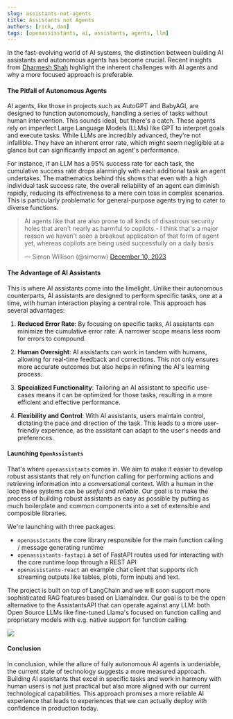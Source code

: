 ```yaml
---
slug: assistants-not-agents
title: Assistants not Agents
authors: [rick, dan]
tags: [openassisstants, ai, assistants, agents, llm]
---
```


In the fast-evolving world of AI systems, the distinction between building AI assistants and autonomous agents has become crucial. Recent insights from [Dharmesh Shah](https://agent.ai/p/why-most-agent-ais-dont-work-yet) highlight the inherent challenges with AI agents and why a more focused approach is preferable.

#### The Pitfall of Autonomous Agents

AI agents, like those in projects such as AutoGPT and BabyAGI, are designed to function autonomously, handling a series of tasks without human intervention. This sounds ideal, but there's a catch. These agents rely on imperfect Large Language Models (LLMs) like GPT to interpret goals and execute tasks. While LLMs are incredibly advanced, they're not infallible. They have an inherent error rate, which might seem negligible at a glance but can significantly impact an agent's performance.

For instance, if an LLM has a 95% success rate for each task, the cumulative success rate drops alarmingly with each additional task an agent undertakes. The mathematics behind this shows that even with a high individual task success rate, the overall reliability of an agent can diminish rapidly, reducing its effectiveness to a mere coin toss in complex scenarios. This is particularly problematic for general-purpose agents trying to cater to diverse functions.

<blockquote class="twitter-tweet"><p lang="en" dir="ltr">AI agents like that are also prone to all kinds of disastrous security holes that aren&#39;t nearly as harmful to copilots - I think that&#39;s a major reason we haven&#39;t seen a breakout application of that form of agent yet, whereas copilots are being used successfully on a daily basis</p>&mdash; Simon Willison (@simonw) <a href="https://twitter.com/simonw/status/1733916061928686040?ref_src=twsrc%5Etfw">December 10, 2023</a></blockquote>

#### The Advantage of AI Assistants

This is where AI assistants come into the limelight. Unlike their autonomous counterparts, AI assistants are designed to perform specific tasks, one at a time, with human interaction playing a central role. This approach has several advantages:

1. **Reduced Error Rate**: By focusing on specific tasks, AI assistants can minimize the cumulative error rate. A narrower scope means less room for errors to compound.

2. **Human Oversight**: AI assistants can work in tandem with humans, allowing for real-time feedback and corrections. This not only ensures more accurate outcomes but also helps in refining the AI's learning process.

3. **Specialized Functionality**: Tailoring an AI assistant to specific use-cases means it can be optimized for those tasks, resulting in a more efficient and effective performance.

4. **Flexibility and Control**: With AI assistants, users maintain control, dictating the pace and direction of the task. This leads to a more user-friendly experience, as the assistant can adapt to the user's needs and preferences.

#### Launching `OpenAssistants`

That's where `openassistants` comes in. We aim to make it easier to develop robust assistants that rely on function calling for performing actions and retrieving information into a conversational context. With a human in the loop these systems can be _useful_ and _reliable_. Our goal is to make the process of building robust assistants as easy as possible by putting as much boilerplate and common components into a set of extensible and composible libraries.

We're launching with three packages:

- `openassistants` the core library responsible for the main function calling / message generating runtime
- `openassistants-fastapi` a set of FastAPI routes used for interacting with the core runtime loop through a REST API
- `openassistants-react` an example chat client that supports rich streaming outputs like tables, plots, form inputs and text.

The project is built on top of LangChain and we will soon support more sophisticated RAG features based on LlamaIndex. Our goal is to be the open alternative to the AssistantsAPI that can operate against any LLM: both Open Source LLMs like fine-tuned Llama's focused on function calling and proprietary models with e.g. native support for function calling.

![](https://github.com/definitive-io/openassistants/assets/1309307/3e7821f4-62d8-42c0-80c7-94be8b3f2e2c)

#### Conclusion

In conclusion, while the allure of fully autonomous AI agents is undeniable, the current state of technology suggests a more measured approach. Building AI assistants that excel in specific tasks and work in harmony with human users is not just practical but also more aligned with our current technological capabilities. This approach promises a more reliable AI experience that leads to experiences that we can actually deploy with confidence in production today.
